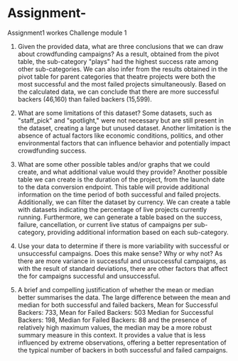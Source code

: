 # Assignment-
Assignment1 workes
                                               Challenge module 1

1.	Given the provided data, what are three conclusions that we can draw about crowdfunding campaigns?
As a result, obtained from the pivot table, the sub-category "plays" had the highest success rate among other sub-categories. We can also infer from the results obtained in the pivot table for parent categories that theatre projects were both the most successful and the most failed projects simultaneously. Based on the calculated data, we can conclude that there are more successful backers (46,160) than failed backers (15,599).
2.	What are some limitations of this dataset?
Some datasets, such as "staff_pick" and "spotlight," were not necessary but are still present in the dataset, creating a large but unused dataset. Another limitation is the absence of actual factors like economic conditions, politics, and other environmental factors that can influence behavior and potentially impact crowdfunding success.
3.	What are some other possible tables and/or graphs that we could create, and what additional value would they provide?
Another possible table we can create is the duration of the project, from the launch date to the data conversion endpoint. This table will provide additional information on the time period of both successful and failed projects. Additionally, we can filter the dataset by currency. We can create a table with datasets indicating the percentage of live projects currently running. Furthermore, we can generate a table based on the success, failure, cancellation, or current live status of campaigns per sub-category, providing additional information based on each sub-category.

4.	Use your data to determine if there is more variability with successful or unsuccessful campaigns. Does this make sense? Why or why not?
As there are more variance in successful and unsuccessful campaigns, as with the result of standard deviations, there are other factors that affect the for campaigns successful and unsuccessful.

5.	A brief and compelling justification of whether the mean or median better summarises the data.
The large difference between the mean and median for both successful and failed backers,
Mean for Successful Backers: 733, Mean for Failed Backers: 503
Median for Successful Backers: 198, Median for Failed Backers: 88 and the presence of relatively high maximum values, the median may be a more robust summary measure in this context. It provides a value that is less influenced by extreme observations, offering a better representation of the typical number of backers in both successful and failed campaigns.






